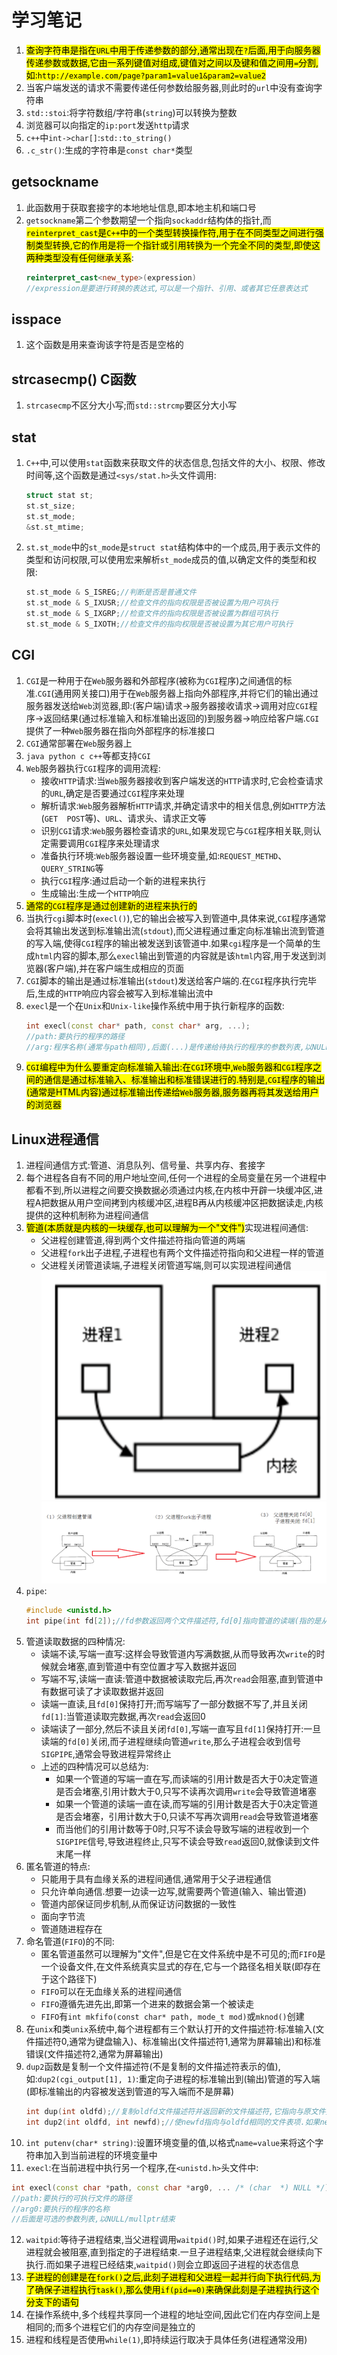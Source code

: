 # 学习笔记
1. <mark>查询字符串是指在`URL`中用于传递参数的部分,通常出现在`?`后面,用于向服务器传递参数或数据,它由一系列键值对组成,键值对之间以及键和值之间用`=`分割,如:`http://example.com/page?param1=value1&param2=value2`</mark>
2. 当客户端发送的请求不需要传递任何参数给服务器,则此时的`url`中没有查询字符串
3. `std::stoi`:将字符数组/字符串(`string`)可以转换为整数
4. 浏览器可以向指定的`ip:port`发送`http`请求
5. `c++`中`int->char[]`:`std::to_string()`
6. `.c_str()`:生成的字符串是`const char*`类型
## getsockname
1. 此函数用于获取套接字的本地地址信息,即本地主机和端口号
2. `getsockname`第二个参数期望一个指向`sockaddr`结构体的指针,而<mark>`reinterpret_cast`是`C++`中的一个类型转换操作符,用于在不同类型之间进行强制类型转换,它的作用是将一个指针或引用转换为一个完全不同的类型,即使这两种类型没有任何继承关系</mark>:
   ```C++
   reinterpret_cast<new_type>(expression)
   //expression是要进行转换的表达式,可以是一个指针、引用、或者其它任意表达式
   ```
## isspace
1. 这个函数是用来查询该字符是否是空格的
## strcasecmp()  C函数
1. `strcasecmp`不区分大小写;而`std::strcmp`要区分大小写

##  stat
1. `C++`中,可以使用`stat`函数来获取文件的状态信息,包括文件的大小、权限、修改时间等,这个函数是通过`<sys/stat.h>`头文件调用:
   ```C++
   struct stat st;
   st.st_size;
   st.st_mode;
   &st.st_mtime;
   ```
2. `st.st_mode`中的`st_mode`是`struct stat`结构体中的一个成员,用于表示文件的类型和访问权限,可以使用宏来解析`st_mode`成员的值,以确定文件的类型和权限:
   ```C++
   st.st_mode & S_ISREG;//判断是否是普通文件
   st.st_mode & S_IXUSR;//检查文件的指向权限是否被设置为用户可执行
   st.st_mode & S_IXGRP;//检查文件的指向权限是否被设置为群组可执行
   st.st_mode & S_IXOTH;//检查文件的指向权限是否被设置为其它用户可执行
   ```
## CGI
1. `CGI`是一种用于在`Web`服务器和外部程序(被称为`CGI`程序)之间通信的标准.`CGI`(通用网关接口)用于在`Web`服务器上指向外部程序,并将它们的输出通过服务器发送给`Web`浏览器,即:(客户端)请求->服务器接收请求->调用对应`CGI`程序->返回结果(通过标准输入和标准输出返回的)到服务器->响应给客户端.`CGI`提供了一种`Web`服务器在指向外部程序的标准接口
2. `CGI`通常部署在`Web`服务器上
3. `java python c c++`等都支持`CGI`
4. `Web`服务器执行`CGI`程序的调用流程:
   * 接收`HTTP`请求:当`Web`服务器接收到客户端发送的`HTTP`请求时,它会检查请求的`URL`,确定是否要通过`CGI`程序来处理
   * 解析请求:`Web`服务器解析`HTTP`请求,并确定请求中的相关信息,例如`HTTP`方法(`GET  POST`等)、`URL`、请求头、请求正文等
   * 识别`CGI`请求:`Web`服务器检查请求的`URL`,如果发现它与`CGI`程序相关联,则认定需要调用`CGI`程序来处理请求
   * 准备执行环境:`Web`服务器设置一些环境变量,如:`REQUEST_METHD`、`QUERY_STRING`等
   * 执行`CGI`程序:通过启动一个新的进程来执行
   * 生成输出:生成一个`HTTP`响应
5. <mark>通常的`CGI`程序是通过创建新的进程来执行的</mark>
6. 当执行`cgi`脚本时(`execl()`),它的输出会被写入到管道中,具体来说,`CGI`程序通常会将其输出发送到标准输出流(`stdout`),而父进程通过重定向标准输出流到管道的写入端,使得`CGI`程序的输出被发送到该管道中.如果`cgi`程序是一个简单的生成`html`内容的脚本,那么`execl`输出到管道的内容就是该`html`内容,用于发送到浏览器(客户端),并在客户端生成相应的页面
7. `CGI`脚本的输出是通过标准输出(`stdout`)发送给客户端的.在`CGI`程序执行完毕后,生成的`HTTP`响应内容会被写入到标准输出流中
8. `execl`是一个在`Unix`和`Unix-like`操作系统中用于执行新程序的函数:
   ```C++
   int execl(const char* path, const char* arg, ...);
   //path:要执行的程序的路径
   //arg:程序名称(通常与path相同),后面(...)是传递给待执行的程序的参数列表,以NULL结尾
   ```
9.  <mark>`CGI`编程中为什么要重定向标准输入输出:在`CGI`环境中,`Web`服务器和`CGI`程序之间的通信是通过标准输入、标准输出和标准错误进行的.特别是,`CGI`程序的输出(通常是HTML内容)通过标准输出传递给`Web`服务器,服务器再将其发送给用户的浏览器</mark>
## Linux进程通信
1. 进程间通信方式:管道、消息队列、信号量、共享内存、套接字
2. 每个进程各自有不同的用户地址空间,任何一个进程的全局变量在另一个进程中都看不到,所以进程之间要交换数据必须通过内核,在内核中开辟一块缓冲区,进程A把数据从用户空间拷到内核缓冲区,进程B再从内核缓冲区把数据读走,内核提供的这种机制称为进程间通信
3. <mark>管道(本质就是内核的一块缓存,也可以理解为一个"文件")</mark>实现进程间通信:
   * 父进程创建管道,得到两个文件描述符指向管道的两端
   * 父进程`fork`出子进程,子进程也有两个文件描述符指向和父进程一样的管道
   * 父进程关闭管道读端,子进程关闭管道写端,则可以实现进程间通信 
   ![](pipe2.png)
   ![](pipe.png)
4. `pipe`:
   ```C++
   #include <unistd.h>
   int pipe(int fd[2]);//fd参数返回两个文件描述符,fd[0]指向管道的读端(指的是从管道读),fd[1]指向管道的写端(指的是向管道写)
   ```
5. 管道读取数据的四种情况:
   * 读端不读,写端一直写:这样会导致管道内写满数据,从而导致再次`write`的时候就会堵塞,直到管道中有空位置才写入数据并返回
   * 写端不写,读端一直读:管道中数据被读取完后,再次`read`会阻塞,直到管道中有数据可读了才读取数据并返回
   * 读端一直读,且`fd[0]`保持打开;而写端写了一部分数据不写了,并且关闭`fd[1]`:当管道读取完数据,再次`read`会返回0
   * 读端读了一部分,然后不读且关闭`fd[0]`,写端一直写且`fd[1]`保持打开:一旦读端的`fd[0]`关闭,而子进程继续向管道`write`,那么子进程会收到信号`SIGPIPE`,通常会导致进程异常终止
   * 上述的四种情况可以总结为:
      - 如果一个管道的写端一直在写,而读端的引⽤计数是否⼤于0决定管道是否会堵塞,引用计数大于0,只写不读再次调用`write`会导致管道堵塞
      - 如果一个管道的读端一直在读,而写端的引⽤计数是否⼤于0决定管道是否会堵塞，引用计数大于0,只读不写再次调用`read`会导致管道堵塞
      - 而当他们的引用计数等于0时,只写不读会导致写端的进程收到一个`SIGPIPE`信号,导致进程终止,只写不读会导致`read`返回0,就像读到⽂件末尾⼀样
6. 匿名管道的特点:
   * 只能用于具有血缘关系的进程间通信,通常用于父子进程通信
   * 只允许单向通信.想要一边读一边写,就需要两个管道(输入、输出管道)
   * 管道内部保证同步机制,从而保证访问数据的一致性
   * 面向字节流
   * 管道随进程存在
7. 命名管道(`FIFO`)的不同:
   * 匿名管道虽然可以理解为"文件",但是它在文件系统中是不可见的;而`FIFO`是一个设备文件,在文件系统真实显式的存在,它与一个路径名相关联(即存在于这个路径下)
   * `FIFO`可以在无血缘关系的进程间通信
   * `FIFO`遵循先进先出,即第一个进来的数据会第一个被读走
   * `FIFO`有`int mkfifo(const char* path, mode_t mod)`或`mknod()`创建
8. 在`unix`和类`unix`系统中,每个进程都有三个默认打开的文件描述符:标准输入(文件描述符0,通常为键盘输入)、标准输出(文件描述符1,通常为屏幕输出)和标准错误(文件描述符2,通常为屏幕输出)
9. `dup2`函数是复制一个文件描述符(不是复制的文件描述符表示的值),如:`dup2(cgi_output[1], 1)`:重定向子进程的标准输出到(输出)管道的写入端(即标准输出的内容被发送到管道的写入端而不是屏幕)
    ```C++
    int dup(int oldfd);//复制oldfd文件描述符并返回新的文件描述符,它指向与原文件描述符相同的文件表项,指向相同的文件表项则是指向相同的文件内容(地方)
    int dup2(int oldfd, int newfd);//使newfd指向与oldfd相同的文件表项.如果newfd已经被打开,dup2会首先关闭newfd;然后,将newfd复制为指向oldfd所指向的文件表项
    ```
10. `int putenv(char* string)`:设置环境变量的值,以格式`name=value`来将这个字符串加入到当前进程的环境变量中
11. `execl`:在当前进程中执行另一个程序,在`<unistd.h>`头文件中:
   ```C++
   int execl(const char *path, const char *arg0, ... /* (char  *) NULL */);
   //path:要执行的可执行文件的路径
   //arg0:要执行的程序的名称
   //后面是可选的参数列表,以NULL/mullptr结束
   ```
12. `waitpid`:等待子进程结束,当父进程调用`waitpid()`时,如果子进程还在运行,父进程就会被阻塞,直到指定的子进程结束.一旦子进程结束,父进程就会继续向下执行.而如果子进程已经结束,`waitpid()`则会立即返回子进程的状态信息
13. <mark>子进程的创建是在`fork()`之后,此刻子进程和父进程一起并行向下执行代码,为了确保子进程执行`task()`,那么使用`if(pid==0)`来确保此刻是子进程执行这个分支下的语句</mark>
14. 在操作系统中,多个线程共享同一个进程的地址空间,因此它们在内存空间上是相同的;而多个进程它们的内存空间是独立的
15. 进程和线程是否使用`while(1)`,即持续运行取决于具体任务(进程通常没用)




